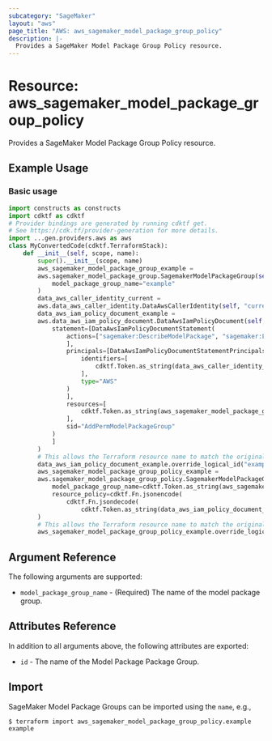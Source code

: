 ```yaml
---
subcategory: "SageMaker"
layout: "aws"
page_title: "AWS: aws_sagemaker_model_package_group_policy"
description: |-
  Provides a SageMaker Model Package Group Policy resource.
---
```


# Resource: aws_sagemaker_model_package_group_policy

Provides a SageMaker Model Package Group Policy resource.

## Example Usage

### Basic usage

```python
import constructs as constructs
import cdktf as cdktf
# Provider bindings are generated by running cdktf get.
# See https://cdk.tf/provider-generation for more details.
import ...gen.providers.aws as aws
class MyConvertedCode(cdktf.TerraformStack):
    def __init__(self, scope, name):
        super().__init__(scope, name)
        aws_sagemaker_model_package_group_example =
        aws.sagemaker_model_package_group.SagemakerModelPackageGroup(self, "example",
            model_package_group_name="example"
        )
        data_aws_caller_identity_current =
        aws.data_aws_caller_identity.DataAwsCallerIdentity(self, "current")
        data_aws_iam_policy_document_example =
        aws.data_aws_iam_policy_document.DataAwsIamPolicyDocument(self, "example_2",
            statement=[DataAwsIamPolicyDocumentStatement(
                actions=["sagemaker:DescribeModelPackage", "sagemaker:ListModelPackages"
                ],
                principals=[DataAwsIamPolicyDocumentStatementPrincipals(
                    identifiers=[
                        cdktf.Token.as_string(data_aws_caller_identity_current.account_id)
                    ],
                    type="AWS"
                )
                ],
                resources=[
                    cdktf.Token.as_string(aws_sagemaker_model_package_group_example.arn)
                ],
                sid="AddPermModelPackageGroup"
            )
            ]
        )
        # This allows the Terraform resource name to match the original name. You can remove the call if you don't need them to match.
        data_aws_iam_policy_document_example.override_logical_id("example")
        aws_sagemaker_model_package_group_policy_example =
        aws.sagemaker_model_package_group_policy.SagemakerModelPackageGroupPolicy(self, "example_3",
            model_package_group_name=cdktf.Token.as_string(aws_sagemaker_model_package_group_example.model_package_group_name),
            resource_policy=cdktf.Fn.jsonencode(
                cdktf.Fn.jsondecode(
                    cdktf.Token.as_string(data_aws_iam_policy_document_example.json)))
        )
        # This allows the Terraform resource name to match the original name. You can remove the call if you don't need them to match.
        aws_sagemaker_model_package_group_policy_example.override_logical_id("example")
```

## Argument Reference

The following arguments are supported:

* `model_package_group_name` - (Required) The name of the model package group.

## Attributes Reference

In addition to all arguments above, the following attributes are exported:

* `id` - The name of the Model Package Package Group.

## Import

SageMaker Model Package Groups can be imported using the `name`, e.g.,

```
$ terraform import aws_sagemaker_model_package_group_policy.example example
```

<!-- cache-key: cdktf-0.17.0-pre.15 input-1c0604b60f825005fc4cb4984b08fe761d5203e169210bea6513850e0d0c3946 -->